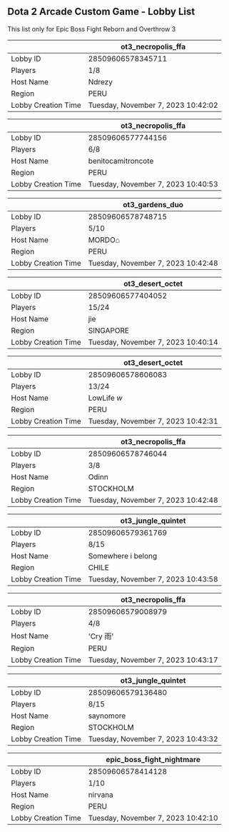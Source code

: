 ## Dota 2 Arcade Custom Game - Lobby List

This list only for Epic Boss Fight Reborn and Overthrow 3

|  | ot3_necropolis_ffa |
| ------ | ------ |
| Lobby ID | 28509606578345711 |
| Players | 1/8 |
| Host Name | Ndrezy |
| Region | PERU |
| Lobby Creation Time | Tuesday, November 7, 2023 10:42:02 |


|  | ot3_necropolis_ffa |
| ------ | ------ |
| Lobby ID | 28509606577744156 |
| Players | 6/8 |
| Host Name | benitocamitroncote |
| Region | PERU |
| Lobby Creation Time | Tuesday, November 7, 2023 10:40:53 |


|  | ot3_gardens_duo |
| ------ | ------ |
| Lobby ID | 28509606578748715 |
| Players | 5/10 |
| Host Name | MORDO⌂ |
| Region | PERU |
| Lobby Creation Time | Tuesday, November 7, 2023 10:42:48 |


|  | ot3_desert_octet |
| ------ | ------ |
| Lobby ID | 28509606577404052 |
| Players | 15/24 |
| Host Name | jie |
| Region | SINGAPORE |
| Lobby Creation Time | Tuesday, November 7, 2023 10:40:14 |


|  | ot3_desert_octet |
| ------ | ------ |
| Lobby ID | 28509606578606083 |
| Players | 13/24 |
| Host Name | LowLife *w* |
| Region | PERU |
| Lobby Creation Time | Tuesday, November 7, 2023 10:42:31 |


|  | ot3_necropolis_ffa |
| ------ | ------ |
| Lobby ID | 28509606578746044 |
| Players | 3/8 |
| Host Name | Odinn |
| Region | STOCKHOLM |
| Lobby Creation Time | Tuesday, November 7, 2023 10:42:48 |


|  | ot3_jungle_quintet |
| ------ | ------ |
| Lobby ID | 28509606579361769 |
| Players | 8/15 |
| Host Name | Somewhere i belong |
| Region | CHILE |
| Lobby Creation Time | Tuesday, November 7, 2023 10:43:58 |


|  | ot3_necropolis_ffa |
| ------ | ------ |
| Lobby ID | 28509606579008979 |
| Players | 4/8 |
| Host Name | 'Cry 雨' |
| Region | PERU |
| Lobby Creation Time | Tuesday, November 7, 2023 10:43:17 |


|  | ot3_jungle_quintet |
| ------ | ------ |
| Lobby ID | 28509606579136480 |
| Players | 8/15 |
| Host Name | saynomore |
| Region | STOCKHOLM |
| Lobby Creation Time | Tuesday, November 7, 2023 10:43:32 |


|  | epic_boss_fight_nightmare |
| ------ | ------ |
| Lobby ID | 28509606578414128 |
| Players | 1/10 |
| Host Name | nirvana |
| Region | PERU |
| Lobby Creation Time | Tuesday, November 7, 2023 10:42:10 |


